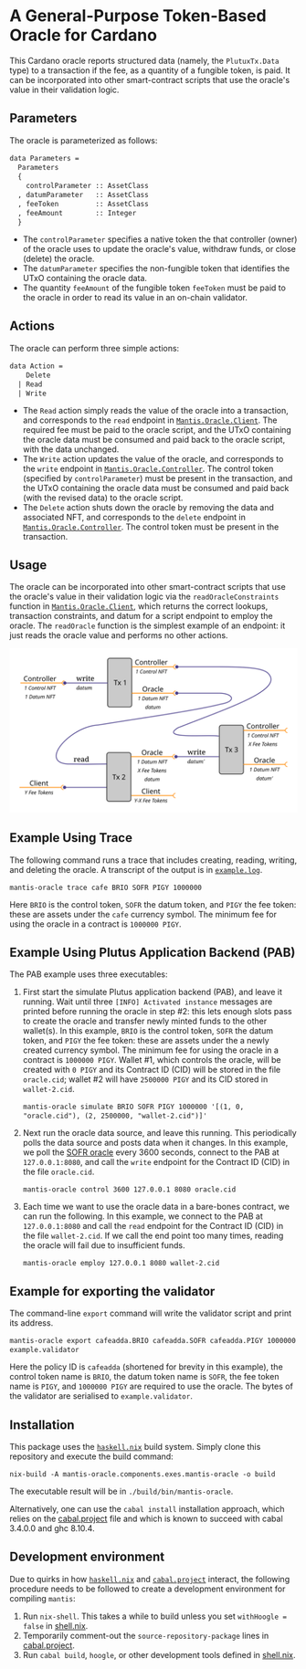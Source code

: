 A General-Purpose Token-Based Oracle for Cardano
================================================

This Cardano oracle reports structured data (namely, the `PlutuxTx.Data` type) to a transaction if the fee, as a quantity of a fungible token, is paid. It can be incorporated into other smart-contract scripts that use the oracle's value in their validation logic.


Parameters
----------

The oracle is parameterized as follows:

    data Parameters =
      Parameters
      {
        controlParameter :: AssetClass
      , datumParameter   :: AssetClass
      , feeToken         :: AssetClass
      , feeAmount        :: Integer
      }

*   The `controlParameter` specifies a native token the that controller (owner) of the oracle uses to update the oracle's value, withdraw funds, or close (delete) the oracle.
*   The `datumParameter` specifies the non-fungible token that identifies the UTxO containing the oracle data.
*   The quantity `feeAmount` of the fungible token `feeToken` must be paid to the oracle in order to read its value in an on-chain validator.


Actions
-------

The oracle can perform three simple actions:

    data Action =
        Delete
      | Read
      | Write

*   The `Read` action simply reads the value of the oracle into a transaction, and corresponds to the `read` endpoint in [`Mantis.Oracle.Client`](src/Mantis/Oracle/Client.hs). The required fee must be paid to the oracle script, and the UTxO containing the oracle data must be consumed and paid back to the oracle script, with the data unchanged.
*   The `Write` action updates the value of the oracle, and corresponds to the `write` endpoint in [`Mantis.Oracle.Controller`](src/Mantis/Oracle/Controller.hs). The control token (specified by `controlParameter`) must be present in the transaction, and the UTxO containing the oracle data must be consumed and paid back (with the revised data) to the oracle script.
*   The `Delete` action shuts down the oracle by removing the data and associated NFT, and corresponds to the `delete` endpoint in [`Mantis.Oracle.Controller`](src/Mantis/Oracle/Controller.hs). The control token must be present in the transaction.


Usage
-----

The oracle can be incorporated into other smart-contract scripts that use the oracle's value in their validation logic via the `readOracleConstraints` function in [`Mantis.Oracle.Client`](src/Mantis/Oracle/Client.hs), which returns the correct lookups, transaction constraints, and datum for a script endpoint to employ the oracle. The `readOracle` function is the simplest example of an endpoint: it just reads the oracle value and performs no other actions.

![Example transactions using the oracle.](transactions.png)


Example Using Trace
-------------------

The following command runs a trace that includes creating, reading, writing, and deleting the oracle. A transcript of the output is in [`example.log`](example.log).

    mantis-oracle trace cafe BRIO SOFR PIGY 1000000

Here `BRIO` is the control token, `SOFR` the datum token, and `PIGY` the fee token: these are assets under the `cafe` currency symbol. The minimum fee for using the oracle in a contract is `1000000 PIGY`.


Example Using Plutus Application Backend (PAB)
----------------------------------------------

The PAB example uses three executables:

1.  First start the simulate Plutus application backend (PAB), and leave it running. Wait until three `[INFO] Activated instance` messages are printed before running the oracle in step #2: this lets enough slots pass to create the oracle and transfer newly minted funds to the other wallet(s). In this example, `BRIO` is the control token, `SOFR` the datum token, and `PIGY` the fee token: these are assets under the a newly created currency symbol. The minimum fee for using the oracle in a contract is `1000000 PIGY`. Wallet #1, which controls the oracle, will be created with `0 PIGY` and its Contract ID (CID) will be stored in the file `oracle.cid`; wallet #2 will have `2500000 PIGY` and its CID stored in `wallet-2.cid`.

        mantis-oracle simulate BRIO SOFR PIGY 1000000 '[(1, 0, "oracle.cid"), (2, 2500000, "wallet-2.cid")]'

2.  Next run the oracle data source, and leave this running. This periodically polls the data source and posts data when it changes. In this example, we poll the [SOFR oracle](src/Mantis/Oracle/SOFR.hs) every 3600 seconds, connect to the PAB at `127.0.0.1:8080`, and call the `write` endpoint for the Contract ID (CID) in the file `oracle.cid`.

        mantis-oracle control 3600 127.0.0.1 8080 oracle.cid

3.  Each time we want to use the oracle data in a bare-bones contract, we can run the following. In this example, we connect to the PAB at `127.0.0.1:8080` and call the `read` endpoint for the Contract ID (CID) in the file `wallet-2.cid`. If we call the end point too many times, reading the oracle will fail due to insufficient funds.

        mantis-oracle employ 127.0.0.1 8080 wallet-2.cid


Example for exporting the validator
-----------------------------------

The command-line `export` command will write the validator script and print its address.

    mantis-oracle export cafeadda.BRIO cafeadda.SOFR cafeadda.PIGY 1000000 example.validator

Here the policy ID is `cafeadda` (shortened for brevity in this example), the control token name is `BRIO`, the datum token name is `SOFR`, the fee token name is `PIGY`, and `1000000 PIGY` are required to use the oracle. The bytes of the validator are serialised to `example.validator`.


Installation
------------

This package uses the [`haskell.nix`](https://input-output-hk.github.io/haskell.nix/) build system. Simply clone this repository and execute the build command:

	nix-build -A mantis-oracle.components.exes.mantis-oracle -o build

The executable result will be in `./build/bin/mantis-oracle`.

Alternatively, one can use the `cabal install` installation approach, which relies on the [cabal.project](cabal.project) file and which is known to succeed with cabal 3.4.0.0 and ghc 8.10.4.


Development environment
-----------------------

Due to quirks in how [`haskell.nix`](https://input-output-hk.github.io/haskell.nix/) and [`cabal.project`](https://cabal.readthedocs.io/en/3.4/cabal-project.html) interact, the following procedure needs to be followed to create a development environment for compiling `mantis`:

1.  Run `nix-shell`. This takes a while to build unless you set `withHoogle = false` in [shell.nix](shell.nix).
2.  Temporarily comment-out the `source-repository-package` lines in [cabal.project](cabal.project).
3.  Run `cabal build`, `hoogle`, or other development tools defined in [shell.nix](shell.nix).
